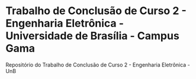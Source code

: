 # Trabalho de Conclusão de Curso 2 - Engenharia Eletrônica - Universidade de Brasília - Campus Gama

Repositório do Trabalho de Conclusão de Curso 2 - Engenharia Eletrônica - UnB
